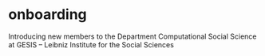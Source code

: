 # onboarding
Introducing new members to the Department Computational Social Science at GESIS – Leibniz Institute for the Social Sciences
